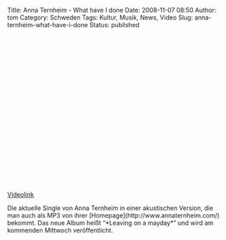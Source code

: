 Title: Anna Ternheim - What have I done
Date: 2008-11-07 08:50
Author: tom
Category: Schweden
Tags: Kultur, Musik, News, Video
Slug: anna-ternheim-what-have-i-done
Status: published

<p>
<object width="425" height="344">
<param name="movie" value="http://www.youtube.com/v/VwgdFMnkAKE&amp;hl=en&amp;fs=1"></param><param name="allowFullScreen" value="true"></param><param name="allowscriptaccess" value="always"></param>

<embed src="http://www.youtube.com/v/VwgdFMnkAKE&amp;hl=en&amp;fs=1" type="application/x-shockwave-flash" allowscriptaccess="always" allowfullscreen="true" width="425" height="344">
</embed>
</object>
  
[Videolink](http://www.youtube.com/watch?v=VwgdFMnkAKE)

</p>
Die aktuelle Single von Anna Ternheim in einer akustischen Version, die
man auch als MP3 von ihrer [Homepage](http://www.annaternheim.com/)
bekommt. Das neue Album heißt “*Leaving on a mayday*” und wird am
kommenden Mittwoch veröffentlicht.

